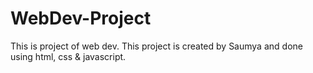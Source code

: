 # WebDev-Project
This is project of web dev.
This project is created by Saumya and done using html, css & javascript.
